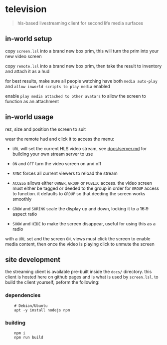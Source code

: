 # television
> hls-based livestreaming client for second life media surfaces

## in-world setup
copy `screen.lsl` into a brand new box prim, this will turn the prim into your
new video screen

copy `remote.lsl` into a brand new box prim, then take the result to inventory
and attach it as a hud

for best results, make sure all people watching have both `media auto-play` and
`allow inworld scripts to play media` enabled

enable `play media attached to other avatars` to allow the screen to function
as an attachment

## in-world usage
rez, size and position the screen to suit

wear the remote hud and click it to access the menu:

* `URL` will set the current HLS video stream, see [docs/server.md][0] for
  building your own stream server to use

* `ON` and `OFF` turn the video screen on and off

* `SYNC` forces all current viewers to reload the stream

* `ACCESS` allows either `OWNER`, `GROUP` or `PUBLIC` access. the video screen
  must either be tagged or deeded to the group in order for `GROUP` access to
  function. it defaults to `GROUP` so that deeding the screen works smoothly

* `GROW` and `SHRINK` scale the display up and down, locking it to a 16:9
  aspect ratio

* `SHOW` and `HIDE` to make the screen disappear, useful for using this as a
  radio

with a `URL` set and the screen `ON`, views must click the screen to enable
media content, then once the video is playing click to unmute the screen

## site development
the streaming client is available pre-built inside the `docs/` directory. this
client is hosted here on github pages and is what is used by `screen.lsl`. to build
the client yourself, peform the following:

### dependencies
```shell
    # Debian/Ubuntu
    apt -y install nodejs npm
```

### building
```shell
    npm i
    npm run build
```

[0]: https://github.com/hxppxcxlt/television/blob/main/docs/server.md

